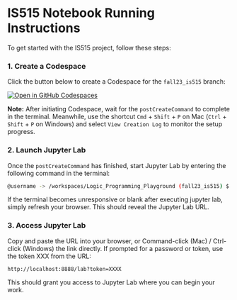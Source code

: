 # IS515 Notebook Running Instructions

To get started with the IS515 project, follow these steps:

### 1. Create a Codespace

Click the button below to create a Codespace for the `fall23_is515` branch:

[![Open in GitHub Codespaces](https://github.com/codespaces/badge.svg)](https://codespaces.new/idaks/Logic_Programming_Playground/tree/fall23_is515)

**Note:** After initiating Codespace, wait for the `postCreateCommand` to complete in the terminal. Meanwhile, use the shortcut `Cmd` + `Shift` + `P` on Mac (`Ctrl` + `Shift` + `P` on Windows) and select `View Creation Log` to monitor the setup progress.

### 2. Launch Jupyter Lab

Once the `postCreateCommand` has finished, start Jupyter Lab by entering the following command in the terminal:

```bash
@username -> /workspaces/Logic_Programming_Playground (fall23_is515) $ jupyter lab
```
If the terminal becomes unresponsive or blank after executing jupyter lab, simply refresh your browser. This should reveal the Jupyter Lab URL.

### 3. Access Jupyter Lab
Copy and paste the URL into your browser, or Command-click (Mac) / Ctrl-click (Windows) the link directly. If prompted for a password or token, use the token XXX from the URL:
```
http://localhost:8888/lab?token=XXXX
```
This should grant you access to Jupyter Lab where you can begin your work.


